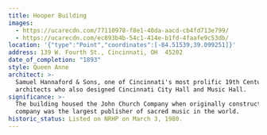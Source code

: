 ```yaml
---
title: Hooper Building
images:
  - https://ucarecdn.com/77110978-f8e1-40da-aacd-cb4fd713e799/
  - https://ucarecdn.com/ec893b4b-54c1-414e-b1fd-4faafe9c53db/
location: '{"type":"Point","coordinates":[-84.51539,39.099251]}'
address: 139 W. Fourth St., Cincinnati, OH  45202
date_of_completion: "1893"
style: Queen Anne
architect: >-
  Samuel Hannaford & Sons, one of Cincinnati's most prolific 19th Century
  architects who also designed Cincinnati City Hall and Music Hall.
significance: >-
  The building housed the John Church Company when originally constructed.  The
  company was the largest publisher of sacred music in the world.
historic_status: Listed on NRHP on March 3, 1980.
---
```

